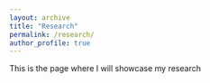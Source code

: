 ```yaml
---
layout: archive
title: "Research"
permalink: /research/
author_profile: true
---
```


This is the page where I will showcase my research
